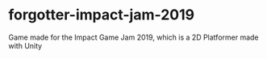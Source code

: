 # forgotter-impact-jam-2019
Game made for the Impact Game Jam 2019, which is a 2D Platformer made with Unity
